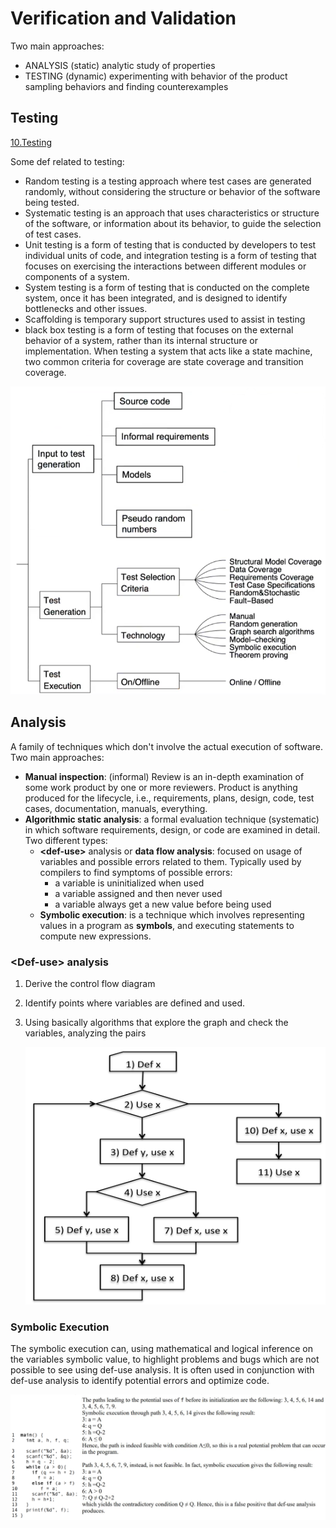 # Verification and Validation 

Two main approaches: 

- ANALYSIS (static) analytic study of properties 
- TESTING (dynamic) experimenting with behavior of the product sampling behaviors and finding counterexamples


## Testing

[10.Testing](../../../BSc(ITA)/Ingegneria%20del%20Software/src/10.Testing.md) 

Some def related to testing: 

- Random testing is a testing approach where test cases are generated randomly, without considering the structure or behavior of the software being tested. 
- Systematic testing is an approach that uses characteristics or structure of the software, or information about its behavior, to guide the selection of test cases. 
- Unit testing is a form of testing that is conducted by developers to test individual units of code, and integration testing is a form of testing that focuses on exercising the interactions between different modules or components of a system. 
- System testing is a form of testing that is conducted on the complete system, once it has been integrated, and is designed to identify bottlenecks and other issues. 
- Scaffolding is temporary support structures used to assist in testing
- black box testing is a form of testing that focuses on the external behavior of a system, rather than its internal structure or implementation. When testing a system that acts like a state machine, two common criteria for coverage are state coverage and transition coverage.



![](26533954f83a6e414abfa3bc10354f21.png)


## Analysis 

A family of techniques which don't involve the actual execution of software. Two main approaches:

- **Manual inspection**: (informal) Review is an in-depth examination of some work product by one or more reviewers. Product is anything produced for the lifecycle, i.e., requirements, plans, design, code, test cases, documentation, manuals, everything.   
- **Algorithmic static analysis**: a formal evaluation technique (systematic) in which software requirements, design, or code are examined in detail. Two different types: 
	- **\<def-use\>** analysis or **data flow analysis**: focused on usage of variables and possible errors related to them. Typically used by compilers to find symptoms of possible errors: 
		 - a variable is uninitialized when used
		 - a variable assigned and then never used
		 - a variable always get a new value before being used
	- **Symbolic execution**: is a technique which involves representing values in a program as **symbols**, and executing statements to compute new expressions. 

### \<Def-use> analysis

1) Derive the control flow diagram 
2) Identify points where variables are defined and used. 
3) Using basically algorithms that explore the graph and check the variables, analyzing the pairs 


	![](2ca70e3e95d57794ae58447bfba8c06b.png)



### Symbolic Execution 

The symbolic execution can, using mathematical and logical inference on the variables symbolic value, to highlight problems and bugs which are not possible to see using def-use analysis. It is often used in conjunction with def-use analysis to identify potential errors and optimize code. 

![](Pasted%20image%2020230112221602.png)